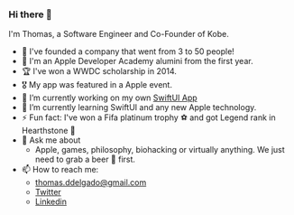 ### Hi there 👋

I'm Thomas, a Software Engineer and Co-Founder of Kobe. 

- 🚀 I've founded a company that went from 3 to 50 people!
- 🍎 I'm an Apple Developer Academy alumini from the first year. 
- 🏆 I've won a WWDC scholarship in 2014.
- 🎖 My app was featured in a Apple event. 
- 🔭 I’m currently working on my own [SwiftUI App](https://apps.apple.com/br/app/id1553102001)
- 🌱 I’m currently learning SwiftUI and any new Apple technology.
- ⚡ Fun fact: I've won a Fifa platinum trophy ⚽️ and got Legend rank in Hearthstone 🎴
- 💬 Ask me about
  - Apple, games, philosophy, biohacking or virtually anything. We just need to grab a beer 🍺 first.
- 📫 How to reach me: 
  - thomas.ddelgado@gmail.com
  - [Twitter](https://twitter.com/delgadoThomas)
  - [Linkedin](https://www.linkedin.com/in/thomasdelgado)
